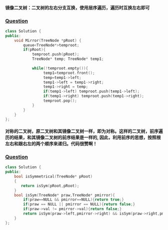 #### 镜像二叉树：二叉树的左右分支互换，使用层序遍历，遍历时互换左右即可
### [Question](https://www.nowcoder.com/practice/564f4c26aa584921bc75623e48ca3011?tpId=13&tqId=11171&tPage=1&rp=1&ru=%2Fta%2Fcoding-interviews&qru=%2Fta%2Fcoding-interviews%2Fquestion-ranking)
```C++
class Solution {
public:
    void Mirror(TreeNode *pRoot) {
        queue<TreeNode*>temproot;
        if(pRoot){
            temproot.push(pRoot);
            TreeNode* temp; TreeNode* temp1;
           
            while(!temproot.empty()){
                 temp1=temproot.front();
                 temp=temp1->left;
                 temp1->left = temp1->right;
                 temp1->right = temp;
                 if(temp1->left) temproot.push(temp1->left);
                 if(temp1->right) temproot.push(temp1->right);
                 temproot.pop();
            }
        }
    }
};
```

#### 对称的二叉树，原二叉树和其镜像二叉树一样，即为对称。这样的二叉树，前序遍历的结果，和其镜像二叉树的前序结果是一样的, 因此，利用前序的思想，按照根左右和跟右左的两个顺序来递归。代码很赞啊！
### [Question](https://www.nowcoder.com/practice/ff05d44dfdb04e1d83bdbdab320efbcb?tpId=13&tqId=11211&tPage=3&rp=1&ru=%2Fta%2Fcoding-interviews&qru=%2Fta%2Fcoding-interviews%2Fquestion-ranking)
```C++
class Solution {
public:
    bool isSymmetrical(TreeNode* pRoot)
    {
       return isSym(pRoot,pRoot);
    }
    bool isSym(TreeNode* praw,TreeNode* pmirror){
        if(praw==NULL && pmirror==NULL){return true;}
        if(praw == NULL || pmirror == NULL){return false;}
        if(praw->val != pmirror->val){return false;} 
        return isSym(praw->left,pmirror->right) && isSym(praw->right,pmirror->left);   //这一步堪称完美，叹为观止
    }
};
```
